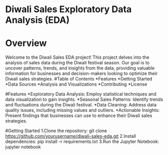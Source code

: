 # Diwali Sales Exploratory Data Analysis (EDA)
# Overview
Welcome to the Diwali Sales EDA project! This project delves into the analysis of sales data during the Diwali festival season. Our goal is to uncover patterns, trends, and insights from the data, providing valuable information for businesses and decision-makers looking to optimize their Diwali sales strategies.
#Table of Contents
*Features
*Getting Started
*Data Sources
*Analysis and Visualizations
*Contributing
*License

#Features
*Exploratory Data Analysis: Employ statistical techniques and data visualization to gain insights.
*Seasonal Sales Patterns: Identify trends and fluctuations during the Diwali festival.
*Data Cleaning: Address data quality issues, including missing values and outliers.
*Actionable Insights: Present findings that businesses can use to enhance their Diwali sales strategies.

#Getting Started
1.Clone the repository: git clone https://github.com/yourusername/diwali-sales-eda.git
2.Install dependencies: pip install -r requirements.txt
3.Run the Jupyter Notebook: jupyter notebook


